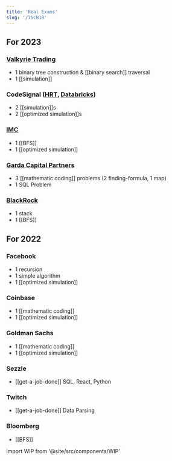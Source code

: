 ```yaml
---
title: 'Real Exams'
slug: '/75CB18'
---
```


## For 2023

### [Valkyrie Trading](https://www.valkyrietrading.com/)

- 1 binary tree construction & [[binary search]] traversal
- 1 [[simulation]]

### CodeSignal ([HRT](https://www.hudsonrivertrading.com/), [Databricks](https://www.databricks.com/))

- 2 [[simulation]]s
- 2 [[optimized simulation]]s

### [IMC](https://www.imc.com/us/)

- 1 [[BFS]]
- 1 [[optimized simulation]]

### [Garda Capital Partners](https://www.gardacp.com/)

- 3 [[mathematic coding]] problems (2 finding-formula, 1 map)
- 1 SQL Problem

### [BlackRock](https://www.blackrock.com/us/individual)

- 1 stack
- 1 [[BFS]]

## For 2022

### Facebook

- 1 recursion
- 1 simple algorithm
- 1 [[optimized simulation]]

### Coinbase

- 1 [[mathematic coding]]
- 1 [[optimized simulation]]

### Goldman Sachs

- 1 [[mathematic coding]]
- 1 [[optimized simulation]]

### Sezzle

- [[get-a-job-done]] SQL, React, Python

### Twitch

- [[get-a-job-done]] Data Parsing

### Bloomberg

- [[BFS]]

import WIP from '@site/src/components/WIP'

<WIP />
